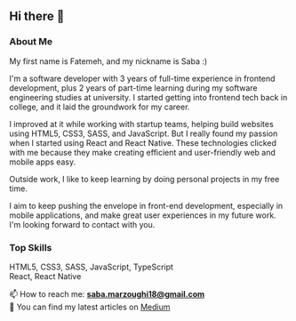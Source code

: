 ## Hi there 👋

<!-- <a href="https://github.com/fatemehmarzoughi/fatemehmarzoughi/raw/main/CV.pdf">
 📄 My Resume
</a><a>¯\_(ツ)<a/> -->
<!-- <br/><br/> -->
<!-- <a href="https://www.linkedin.com/in/fatemeh-m-ab1031186/"> -->
<!-- 👩🏼‍💻 My LinkedIn -->
<!--  </a><b>¯\_(ツ)</b><br/><br/> -->

### About Me

<p>My first name is Fatemeh, and my nickname is Saba :)

I'm a software developer with 3 years of full-time experience in frontend development, plus 2 years of part-time learning during my software engineering studies at university. I started getting into frontend tech back in college, and it laid the groundwork for my career.

I improved at it while working with startup teams, helping build websites using HTML5, CSS3, SASS, and JavaScript. But I really found my passion when I started using React and React Native. These technologies clicked with me because they make creating efficient and user-friendly web and mobile apps easy.

Outside work, I like to keep learning by doing personal projects in my free time.

I aim to keep pushing the envelope in front-end development, especially in mobile applications, and make great user experiences in my future work. I'm looking forward to contact with you.</p>

### Top Skills
HTML5, CSS3, SASS, JavaScript, TypeScript <br/>
React, React Native

📫 How to reach me: <b>saba.marzoughi18@gmail.com</b>
<br/>
📖 You can find my latest articles on <a href="https://medium.com/@fatemehmarzoughi">Medium</a><br/><br/>
<br/>

<!--
**fatemehmarzoughi/fatemehmarzoughi** is a ✨ _special_ ✨ repository because its `README.md` (this file) appears on your GitHub profile.

Here are some ideas to get you started:

- 🔭 I’m currently working on ...
- 🌱 I’m currently learning ...
- 👯 I’m looking to collaborate on ...
- 🤔 I’m looking for help with ...
- 💬 Ask me about ...
- 📫 How to reach me: ...
- 😄 Pronouns: ...
- ⚡ Fun fact: ...
-->
